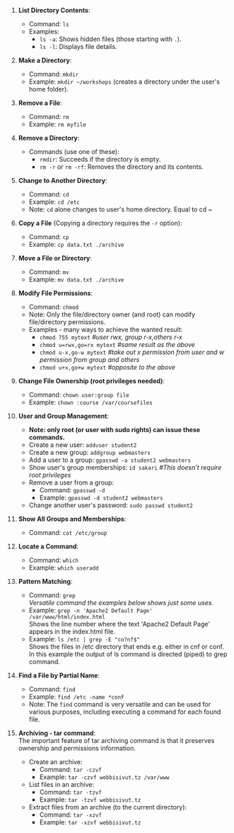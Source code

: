 
1. **List Directory Contents**:
   - Command: `ls`
   - Examples:
     - `ls -a`: Shows hidden files (those starting with `.`).
     - `ls -l`: Displays file details.

2. **Make a Directory**:
   - Command: `mkdir`
   - Example: `mkdir ~/workshops` (creates a directory under the user's home folder).

3. **Remove a File**:
   - Command: `rm`
   - Example: `rm myfile`

4. **Remove a Directory**:
   - Commands (use one of these):
     - `rmdir`: Succeeds if the directory is empty.
     - `rm -r` or `rm -rf`: Removes the directory and its contents.

5. **Change to Another Directory**:
   - Command: `cd`
   - Example: `cd /etc`
   - Note: `cd` alone changes to user's home directory. Equal to cd ~

6. **Copy a File** (Copying a directory requires the `-r` option):
   - Command: `cp`
   - Example: `cp data.txt ./archive`

7. **Move a File or Directory**:
   - Command: `mv`
   - Example: `mv data.txt ./archive`

8. **Modify File Permissions**:
   - Command: `chmod`
   - Note: Only the file/directory owner (and root) can modify file/directory permissions. 
   - Examples - many ways to achieve the wanted result:
     - `chmod 755 mytext` _#user rwx, group r-x,others r-x_
     - `chmod u=rwx,go=rx mytext` _#same result as the above_
     - `chmod u-x,go-w mytext` _#take out x permission from user and w permission from group and others_
     - `chmod u+x,go+w mytext` _#opposite to the above_

9. **Change File Ownership (root privileges needed)**:
   - Command: `chown user:group file`
   - Example: `chown :course /var/coursefiles`

10. **User and Group Management**:  
    - **Note: only root (or user with sudo rights) can issue these commands.**
    - Create a new user: `adduser student2`
    - Create a new group: `addgroup webmasters`
    - Add a user to a group: `gpasswd -a student2 webmasters`
    - Show user's group memberships: `id sakari` _#This doesn't require root privileges_
    - Remove a user from a group: 
       - Command: `gpasswd -d`
       - Example: `gpasswd -d student2 webmasters`
    - Change another user's password: `sudo passwd student2`

2. **Show All Groups and Memberships**:
   - Command: `cat /etc/group`

3. **Locate a Command**:
   - Command: `which`
   - Example: `which useradd`

4. **Pattern Matching**:
   - Command: `grep`  
_Versatile command the examples below shows just some uses._ 
   - Example: `grep -n 'Apache2 Default Page' /var/www/html/index.html`  
Shows the line number where the text 'Apache2 Default Page' appears in the index.html file.  
   - Example: `ls /etc | grep -E "co?nf$"`  
 Shows the files in /etc directory that ends e.g. either in cnf or conf. In this example the output of ls command is directed (piped) to grep command.

5. **Find a File by Partial Name**:
   - Command: `find`
   - Example: `find /etc -name *conf`
   - Note: The `find` command is very versatile and can be used for various purposes, including executing a command for each found file.

6. **Archiving - tar command**:  
The important feature of tar archiving command is that it preserves ownership and permissions information.  
   - Create an archive:
     - Command: `tar -czvf`
     - Example: `tar -czvf webbisivut.tz /var/www`
   - List files in an archive:
     - Command: `tar -tzvf`
     - Example: `tar -tzvf webbisivut.tz`
   - Extract files from an archive (to the current directory):
     - Command: `tar -xzvf`
     - Example: `tar -xzvf webbisivut.tz`

